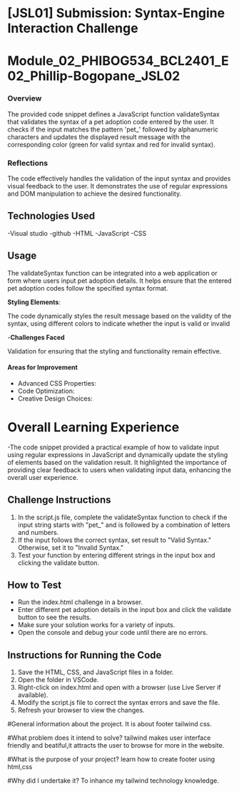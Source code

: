 # [JSL01] Submission: Syntax-Engine Interaction Challenge
# Module_02_PHIBOG534_BCL2401_E02_Phillip-Bogopane_JSL02

### Overview

The provided code snippet defines a JavaScript function validateSyntax that validates the syntax of a pet adoption code entered by the user. It checks if the input matches the pattern 'pet_' followed by alphanumeric characters and updates the displayed result message with the corresponding color (green for valid syntax and red for invalid syntax).


### Reflections

The code effectively handles the validation of the input syntax and provides visual feedback to the user. It demonstrates the use of regular expressions and DOM manipulation to achieve the desired functionality.


## Technologies Used
-Visual studio
-github
-HTML
-JavaScript
-CSS

## Usage

The validateSyntax function can be integrated into a web application or form where users input pet adoption details. It helps ensure that the entered pet adoption codes follow the specified syntax format.

**Styling Elements**: 

The code dynamically styles the result message based on the validity of the syntax, using different colors to indicate whether the input is valid or invalid


-**Challenges Faced**

Validation for ensuring that the styling and functionality remain effective.

#### Areas for Improvement

- Advanced CSS Properties: 
- Code Optimization: 
- Creative Design Choices:


# Overall Learning Experience

-The code snippet provided a practical example of how to validate input using regular expressions in JavaScript and dynamically update the styling of elements based on the validation result. It highlighted the importance of providing clear feedback to users when validating input data, enhancing the overall user experience.



## Challenge Instructions
1. In the script.js file, complete the validateSyntax function to check if the input string starts with "pet_" and is followed by a combination of letters and numbers.
2. If the input follows the correct syntax, set result to "Valid Syntax." Otherwise, set it to "Invalid Syntax."
3. Test your function by entering different strings in the input box and clicking the validate button.

## How to Test 
- Run the index.html challenge in a browser.
- Enter different pet adoption details in the input box and click the validate button to see the results.
- Make sure your solution works for a variety of inputs.
- Open the console and debug your code until there are no errors.

## Instructions for Running the Code
1. Save the HTML, CSS, and JavaScript files in a folder.
2. Open the folder in VSCode.
3. Right-click on index.html and open with a browser (use Live Server if available).
4. Modify the script.js file to correct the syntax errors and save the file.
5. Refresh your browser to view the changes.

#General information about the project.
It is about footer tailwind css.

#What problem does it intend to solve?
tailwind makes user interface friendly and beatiful,it attracts the user to browse for more in the website.

#What is the purpose of your project?
learn how to create footer using html,css 

#Why did I undertake it?
To inhance my tailwind
technology knowledge.






